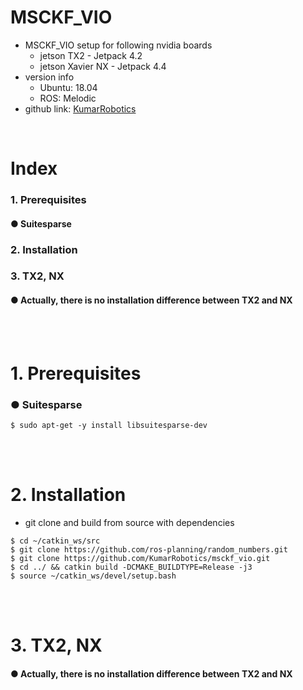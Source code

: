 # MSCKF_VIO
+ MSCKF_VIO setup for following nvidia boards
    + jetson TX2 - Jetpack 4.2
    + jetson Xavier NX - Jetpack 4.4
+ version info
    + Ubuntu: 18.04 
    + ROS: Melodic 
+ github link: [KumarRobotics](https://github.com/KumarRobotics/msckf_vio)
<br>

# Index
### 1. Prerequisites
####    ● Suitesparse
### 2. Installation
### 3. TX2, NX
####    ● Actually, there is no installation difference between TX2 and NX
<br><br>

# 1. Prerequisites
### ● Suitesparse
```
$ sudo apt-get -y install libsuitesparse-dev
```
<br><br>

# 2. Installation
+ git clone and build from source with dependencies
```
$ cd ~/catkin_ws/src
$ git clone https://github.com/ros-planning/random_numbers.git
$ git clone https://github.com/KumarRobotics/msckf_vio.git
$ cd ../ && catkin build -DCMAKE_BUILDTYPE=Release -j3
$ source ~/catkin_ws/devel/setup.bash
```
<br><br>

# 3. TX2, NX
#### ● Actually, there is no installation difference between TX2 and NX

